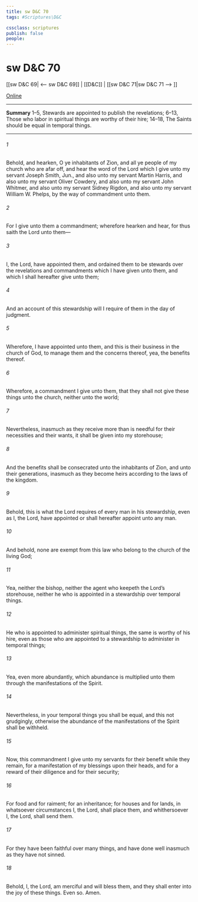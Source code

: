 ```yaml
---
title: sw D&C 70
tags: #Scriptures\D&C

cssclass: scriptures
publish: false
people:
---
```


# sw D&C 70
[[sw D&C 69| <-- sw D&C 69]] | [[D&C]] | [[sw D&C 71|sw D&C 71 --> ]]

[Online](https://churchofjesuschrist.org/study/scriptures/dc-testament/dc/70?lang=eng)

---
__Summary__
1–5, Stewards are appointed to publish the revelations; 6–13, Those who labor in spiritual things are worthy of their hire; 14–18, The Saints should be equal in temporal things.

---
###### 1 
Behold, and hearken, O ye inhabitants of Zion, and all ye people of my church who are afar off, and hear the word of the Lord which I give unto my servant Joseph Smith, Jun., and also unto my servant Martin Harris, and also unto my servant Oliver Cowdery, and also unto my servant John Whitmer, and also unto my servant Sidney Rigdon, and also unto my servant William W. Phelps, by the way of commandment unto them.

###### 2 
For I give unto them a commandment; wherefore hearken and hear, for thus saith the Lord unto them—

###### 3 
I, the Lord, have appointed them, and ordained them to be stewards over the revelations and commandments which I have given unto them, and which I shall hereafter give unto them;

###### 4 
And an account of this stewardship will I require of them in the day of judgment.

###### 5 
Wherefore, I have appointed unto them, and this is their business in the church of God, to manage them and the concerns thereof, yea, the benefits thereof.

###### 6 
Wherefore, a commandment I give unto them, that they shall not give these things unto the church, neither unto the world;

###### 7 
Nevertheless, inasmuch as they receive more than is needful for their necessities and their wants, it shall be given into my storehouse;

###### 8 
And the benefits shall be consecrated unto the inhabitants of Zion, and unto their generations, inasmuch as they become heirs according to the laws of the kingdom.

###### 9 
Behold, this is what the Lord requires of every man in his stewardship, even as I, the Lord, have appointed or shall hereafter appoint unto any man.

###### 10 
And behold, none are exempt from this law who belong to the church of the living God;

###### 11 
Yea, neither the bishop, neither the agent who keepeth the Lord’s storehouse, neither he who is appointed in a stewardship over temporal things.

###### 12 
He who is appointed to administer spiritual things, the same is worthy of his hire, even as those who are appointed to a stewardship to administer in temporal things;

###### 13 
Yea, even more abundantly, which abundance is multiplied unto them through the manifestations of the Spirit.

###### 14 
Nevertheless, in your temporal things you shall be equal, and this not grudgingly, otherwise the abundance of the manifestations of the Spirit shall be withheld.

###### 15 
Now, this commandment I give unto my servants for their benefit while they remain, for a manifestation of my blessings upon their heads, and for a reward of their diligence and for their security;

###### 16 
For food and for raiment; for an inheritance; for houses and for lands, in whatsoever circumstances I, the Lord, shall place them, and whithersoever I, the Lord, shall send them.

###### 17 
For they have been faithful over many things, and have done well inasmuch as they have not sinned.

###### 18 
Behold, I, the Lord, am merciful and will bless them, and they shall enter into the joy of these things. Even so. Amen.

